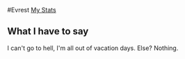 #Evrest
[My Stats](https://github-readme-stats.vercel.app/api?username=evrestrgb&show_icons=true&theme=github_dark)

## What I have to say
I can't go to hell, I'm all out of vacation days. Else? Nothing.
